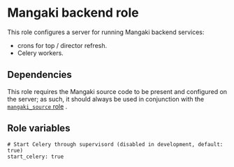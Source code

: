 # Mangaki backend role

This role configures a server for running Mangaki backend services:

- crons for top / director refresh.
- Celery workers.

## Dependencies

This role requires the Mangaki source code to be present and configured on the
server; as such, it should always be used in conjunction with the
[`mangaki_source` role](../mangaki_source/README.md) .

## Role variables

```
# Start Celery through supervisord (disabled in development, default: true)
start_celery: true
```
